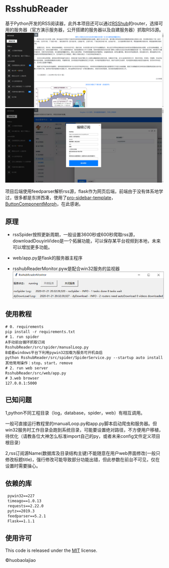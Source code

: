 # RsshubReader
 基于Python开发的RSS阅读器，此外本项目还可以通过[RSShub](https://github.com/DIYgod/RSSHub)的router，选择可用的服务器（官方演示服务器，公开搭建的服务器以及自建服务器）抓取RSS源。
 ![RsshubReader](https://github.com/huobaolajiao/RsshubReader/blob/master/img/WebRss.png)
 ![RsshubReader]( https://github.com/huobaolajiao/RsshubReader/blob/master/img/editRss.png)
 
 项目后端使用feedparser解析rss源，flask作为网页后端，前端由于没有体系地学过，很多都是东拼西凑，使用了[pro-sidebar-template](https://github.com/azouaoui-med/pro-sidebar-template)，[ButtonComponentMorph](https://github.com/codrops/ButtonComponentMorph)，在此感谢。

## 原理
* rssSpider按照更新周期，一般设置3600秒或600秒爬取rss源，downloadDouyinVideo是一个拓展功能，可以保存某平台视频到本地，未来可以增加更多功能。

* web/app.py是flask的服务器主程序

* rsshubReaderMonitor.pyw是配合win32服务的监视器
 ![RsshubReaderMonitor](https://github.com/huobaolajiao/RsshubReader/blob/master/img/monitor.png)
## 使用教程
```
# 0. requirements
pip install -r requirements.txt
# 1. run spider
A手动前台循环抓取订阅
RsshubReader/src/spider/manualLoop.py
B或者windows平台下利用pywin32加载为服务可开机自启
python RsshubReader/src/spider/SpiderService.py --startup auto install   其他常用操作：stop，start，remove
# 2. run web server
RsshubReader/src/web/app.py
# 3.web browser
127.0.0.1:5000
```

## 已知问题
 1,python不同工程目录（log，database，spider，web）有相互调用。
  
 一般可直接运行教程里的manualLoop.py和app.py脚本启动爬虫和服务器。但win32服务时工作目录会跑到系统目录，可能要设置绝对路径，不方便用户移植，待优化（请教各位大神怎么标准import自己的py，或者未来config文件定义项目根目录）
 
 2,rss订阅源Name(数据库及目录结构主键)不能随意在用户web界面修改(一般只修改标题title)，强行修改可能导致部分功能出错，但此参数在前台不可见，仅在设置时需要操心。
## 依赖的库
``` 
 pywin32==227
 timeago==1.0.13
 requests==2.22.0
 pytz==2019.3
 feedparser==5.2.1
 Flask==1.1.1
 ```
 
## 使用许可
This code is released under the [MIT](https://github.com/azouaoui-med/pro-sidebar-template/blob/gh-pages/LICENSE) license.

©huobaolajiao

